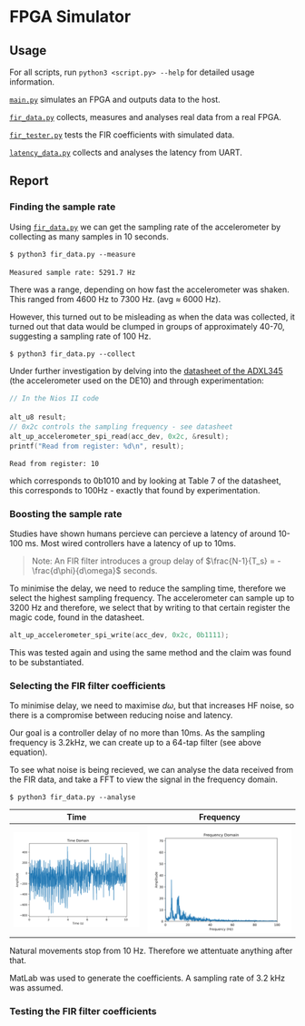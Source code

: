 # FPGA Simulator

## Usage

For all scripts, run `python3 <script.py> --help` for detailed usage 
information.

[`main.py`](main.py) simulates an FPGA and outputs data to the host.

[`fir_data.py`](fir_data.py) collects, measures and analyses real data
from a real FPGA.

[`fir_tester.py`](fir_tester.py) tests the FIR coefficients with simulated
data. 

[`latency_data.py`](latency_data.py) collects and analyses the latency from
UART.

## Report

### Finding the sample rate 

Using [`fir_data.py`](fir_data.py) we can get the sampling rate of the
accelerometer by collecting as many samples in 10 seconds.

```console
$ python3 fir_data.py --measure

Measured sample rate: 5291.7 Hz
```

There was a range, depending on how fast the accelerometer was shaken. This
ranged from 4600 Hz to 7300 Hz. (avg $\approx$ 6000 Hz). 

However, this turned out to be misleading as when the data was collected,
it turned out that data would be clumped in groups of approximately 40-70,
suggesting a sampling rate of 100 Hz.

```console
$ python3 fir_data.py --collect
```

Under further investigation by delving into the 
[datasheet of the ADXL345](https://www.analog.com/media/en/technical-documentation/data-sheets/adxl345.pdf)
(the accelerometer used on the DE10) and through experimentation:

```c
// In the Nios II code

alt_u8 result;
// 0x2c controls the sampling frequency - see datasheet
alt_up_accelerometer_spi_read(acc_dev, 0x2c, &result);
printf("Read from register: %d\n", result); 
```
```console
Read from register: 10
```

which corresponds to 0b1010 and by looking at Table 7 of the datasheet, this 
corresponds to 100Hz - exactly that found by experimentation.

### Boosting the sample rate

Studies have shown humans percieve can percieve a latency of around 10-100 
ms. Most wired controllers have a latency of up to 10ms. 

> Note: An FIR filter introduces a group delay of 
$\frac{N-1}{T_s} = -\frac{d\phi}{d\omega}$ seconds. 

To minimise the delay, we need to reduce the sampling time, therefore we select
the highest sampling frequency. The accelerometer can sample up to 3200 Hz and
therefore, we select that by writing to that certain register the magic code, 
found in the datasheet.

```c
alt_up_accelerometer_spi_write(acc_dev, 0x2c, 0b1111);
```

This was tested again and using the same method and the claim was found to be
substantiated.

### Selecting the FIR filter coefficients

To minimise delay, we need to maximise $d\omega$, but that 
increases HF noise, so there is a compromise between reducing noise 
and latency.

Our goal is a controller delay of no more than 10ms. As the sampling frequency
is 3.2kHz, we can create up to a 64-tap filter (see above equation).

To see what noise is being recieved, we can analyse the data received from the FIR
data, and take a FFT to view the signal in the frequency domain.

```console
$ python3 fir_data.py --analyse
```

| Time | Frequency
|-|-|
![time](../../images/fpga/accel_time.png) | ![frequency](../../images/fpga/accel_frequency.png)

Natural movements stop from 10 Hz. Therefore we attentuate anything after that.

MatLab was used to generate the coefficients. A sampling rate of 3.2 kHz was
assumed.

### Testing the FIR filter coefficients

